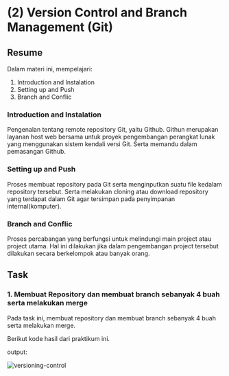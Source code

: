 # (2) Version Control and Branch Management (Git)

## Resume
Dalam materi ini, mempelajari:
1. Introduction and Instalation
2. Setting up and Push
3. Branch and Conflic

### Introduction and Instalation

Pengenalan tentang remote repository Git, yaitu Github.
Githun merupakan layanan host web bersama untuk proyek
pengembangan perangkat lunak yang menggunakan sistem kendali
versi Git. Serta memandu dalam pemasangan Github.

### Setting up and Push

Proses membuat repository pada Git serta menginputkan
suatu file kedalam repository tersebut. Serta melakukan
cloning atau download repository yang terdapat dalam Git
agar tersimpan pada penyimpanan internal(komputer).

### Branch and Conflic

Proses percabangan yang berfungsi untuk melindungi
main project atau project utama. Hal ini dilakukan
jika dalam pengembangan project tersebut dilakukan
secara berkelompok atau banyak orang.

## Task

### 1. Membuat Repository dan membuat branch sebanyak 4 buah serta melakukan merge

Pada task ini, membuat repository dan membuat branch sebanyak 4 buah serta melakukan merge.

Berikut kode hasil dari praktikum ini.

output:

![versioning-control](./screenshots/versioning-control.png)
